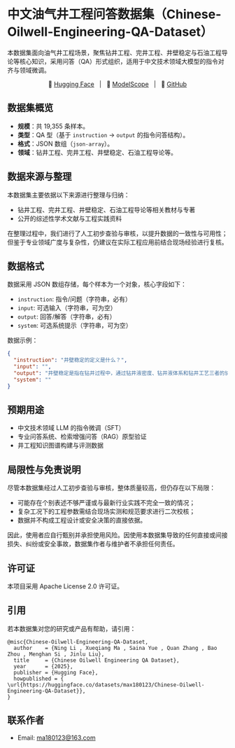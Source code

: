 # 中文油气井工程问答数据集（Chinese-Oilwell-Engineering-QA-Dataset）

本数据集面向油气井工程场景，聚焦钻井工程、完井工程、井壁稳定与石油工程导论等核心知识，采用问答（QA）形式组织，适用于中文技术领域大模型的指令对齐与领域微调。

<p align="center">
🤗 <a href="https://huggingface.co/datasets/max180123/Chinese-Oilwell-Engineering-QA-Dataset">Hugging Face</a>&nbsp&nbsp | &nbsp&nbsp🤖 <a href="https://modelscope.cn/datasets/max0123/Chinese-Oilwell-Engineering-QA-Dataset">ModelScope</a>&nbsp&nbsp | &nbsp&nbsp🚀 <a href="https://github.com/max180123/https-huggingface.co-datasets-max180123-Chinese-Oilwell-Engineering-QA-Dataset">GitHub</a>
</p>

## 数据集概览

- **规模**：共 19,355 条样本。
- **类型**：QA 型（基于 `instruction` → `output` 的指令问答结构）。
- **格式**：JSON 数组（`json-array`）。
- **领域**：钻井工程、完井工程、井壁稳定、石油工程导论等。


## 数据来源与整理

本数据集主要依据以下来源进行整理与归纳：

- 钻井工程、完井工程、井壁稳定、石油工程导论等相关教材与专著
- 公开的综述性学术文献与工程实践资料

在整理过程中，我们进行了人工初步查验与审核，以提升数据的一致性与可用性；但鉴于专业领域广度与复杂性，仍建议在实际工程应用前结合现场经验进行复核。

## 数据格式

数据采用 JSON 数组存储，每个样本为一个对象，核心字段如下：

- `instruction`: 指令/问题（字符串，必有）
- `input`: 可选输入（字符串，可为空）
- `output`: 回答/解答（字符串，必有）
- `system`: 可选系统提示（字符串，可为空）

数据示例：

```json
{
  "instruction": "井壁稳定的定义是什么？",
  "input": "",
  "output": "井壁稳定是指在钻井过程中，通过钻井液密度、钻井液体系和钻井工艺三者的协同作用，确保井眼不坍塌、不破裂、不缩径的状态……",
  "system": ""
}
```

## 预期用途

- 中文技术领域 LLM 的指令微调（SFT）
- 专业问答系统、检索增强问答（RAG）原型验证
- 井工程知识图谱构建与评测数据

## 局限性与免责说明

尽管本数据集经过人工初步查验与审核，整体质量较高，但仍存在以下局限：

- 可能存在个别表述不够严谨或与最新行业实践不完全一致的情况；
- 复杂工况下的工程参数需结合现场实测和规范要求进行二次校核；
- 数据并不构成工程设计或安全决策的直接依据。

因此，使用者应自行甄别并承担使用风险。因使用本数据集导致的任何直接或间接损失、纠纷或安全事故，数据集作者与维护者不承担任何责任。


## 许可证

本项目采用 Apache License 2.0 许可证。

## 引用

若本数据集对您的研究或产品有帮助，请引用：

```text
@misc{Chinese-Oilwell-Engineering-QA-Dataset,
  author    = {Ning Li , Xueqiang Ma , Saina Yue , Quan Zhang , Bao Zhou , Menghan Si , Jinlu Liu},
  title     = {Chinese Oilwell Engineering QA Dataset},
  year      = {2025},
  publisher = {Hugging Face},
  howpublished = { \url{https://huggingface.co/datasets/max180123/Chinese-Oilwell-Engineering-QA-Dataset}},
}
```

## 联系作者

- Email: ma180123@163.com


